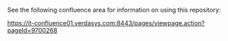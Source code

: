 See the following confluence area for information on using this repository:

https://it-confluence01.verdasys.com:8443/pages/viewpage.action?pageId=9700268
